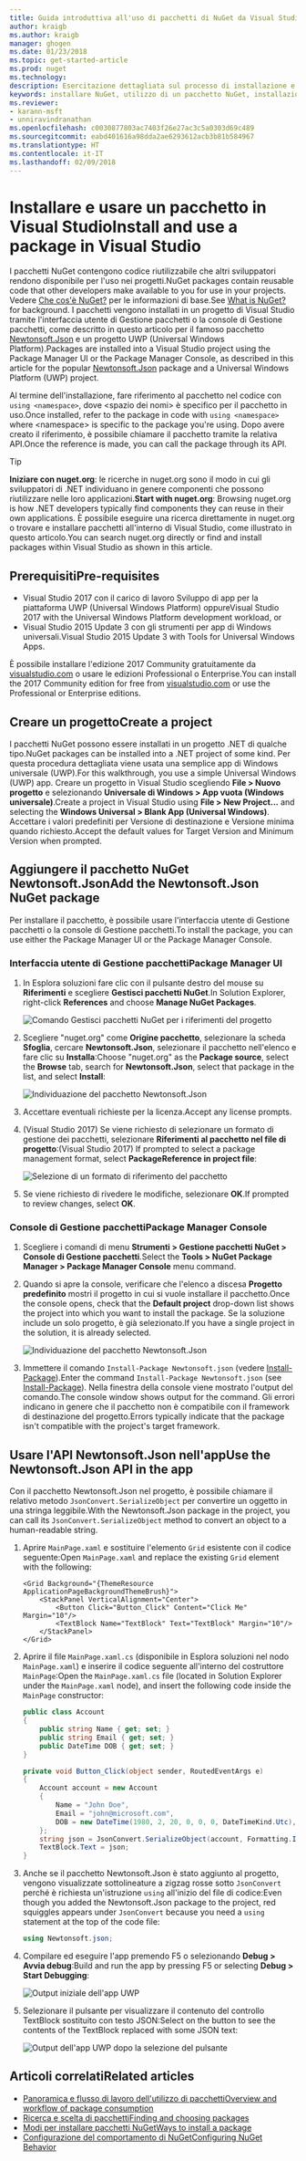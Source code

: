 ```yaml
---
title: Guida introduttiva all'uso di pacchetti di NuGet da Visual Studio | Microsoft Docs
author: kraigb
ms.author: kraigb
manager: ghogen
ms.date: 01/23/2018
ms.topic: get-started-article
ms.prod: nuget
ms.technology: 
description: Esercitazione dettagliata sul processo di installazione e uso di un pacchetto NuGet in un progetto di Visual Studio.
keywords: installare NuGet, utilizzo di un pacchetto NuGet, installazione di pacchetti NuGet, riferimenti ai pacchetti NuGet, uso di pacchetti NuGet
ms.reviewer:
- karann-msft
- unniravindranathan
ms.openlocfilehash: c0030877803ac7403f26e27ac3c5a0303d69c489
ms.sourcegitcommit: eabd401616a98dda2ae6293612acb3b81b584967
ms.translationtype: HT
ms.contentlocale: it-IT
ms.lasthandoff: 02/09/2018
---
```

# <a name="install-and-use-a-package-in-visual-studio"></a><span data-ttu-id="fd6ed-104">Installare e usare un pacchetto in Visual Studio</span><span class="sxs-lookup"><span data-stu-id="fd6ed-104">Install and use a package in Visual Studio</span></span>

<span data-ttu-id="fd6ed-105">I pacchetti NuGet contengono codice riutilizzabile che altri sviluppatori rendono disponibile per l'uso nei progetti.</span><span class="sxs-lookup"><span data-stu-id="fd6ed-105">NuGet packages contain reusable code that other developers make available to you for use in your projects.</span></span> <span data-ttu-id="fd6ed-106">Vedere [Che cos'è NuGet?](../What-is-NuGet.md) per le informazioni di base.</span><span class="sxs-lookup"><span data-stu-id="fd6ed-106">See [What is NuGet?](../What-is-NuGet.md) for background.</span></span> <span data-ttu-id="fd6ed-107">I pacchetti vengono installati in un progetto di Visual Studio tramite l'interfaccia utente di Gestione pacchetti o la console di Gestione pacchetti, come descritto in questo articolo per il famoso pacchetto [Newtonsoft.Json](https://www.nuget.org/packages/Newtonsoft.Json/) e un progetto UWP (Universal Windows Platform).</span><span class="sxs-lookup"><span data-stu-id="fd6ed-107">Packages are installed into a Visual Studio project using the Package Manager UI or the Package Manager Console, as described in this article for the popular [Newtonsoft.Json](https://www.nuget.org/packages/Newtonsoft.Json/) package and a Universal Windows Platform (UWP) project.</span></span>

<span data-ttu-id="fd6ed-108">Al termine dell'installazione, fare riferimento al pacchetto nel codice con `using <namespace>`, dove \<spazio dei nomi\> è specifico per il pacchetto in uso.</span><span class="sxs-lookup"><span data-stu-id="fd6ed-108">Once installed, refer to the package in code with `using <namespace>` where \<namespace\> is specific to the package you're using.</span></span> <span data-ttu-id="fd6ed-109">Dopo avere creato il riferimento, è possibile chiamare il pacchetto tramite la relativa API.</span><span class="sxs-lookup"><span data-stu-id="fd6ed-109">Once the reference is made, you can call the package through its API.</span></span>

> [!Tip]
> <span data-ttu-id="fd6ed-110">**Iniziare con nuget.org**: le ricerche in nuget.org sono il modo in cui gli sviluppatori di .NET individuano in genere componenti che possono riutilizzare nelle loro applicazioni.</span><span class="sxs-lookup"><span data-stu-id="fd6ed-110">**Start with nuget.org**: Browsing nuget.org is how .NET developers typically find components they can reuse in their own applications.</span></span> <span data-ttu-id="fd6ed-111">È possibile eseguire una ricerca direttamente in nuget.org o trovare e installare pacchetti all'interno di Visual Studio, come illustrato in questo articolo.</span><span class="sxs-lookup"><span data-stu-id="fd6ed-111">You can search nuget.org directly or find and install packages within Visual Studio as shown in this article.</span></span>

## <a name="pre-requisites"></a><span data-ttu-id="fd6ed-112">Prerequisiti</span><span class="sxs-lookup"><span data-stu-id="fd6ed-112">Pre-requisites</span></span>

- <span data-ttu-id="fd6ed-113">Visual Studio 2017 con il carico di lavoro Sviluppo di app per la piattaforma UWP (Universal Windows Platform) oppure</span><span class="sxs-lookup"><span data-stu-id="fd6ed-113">Visual Studio 2017 with the Universal Windows Platform development workload, or</span></span>
- <span data-ttu-id="fd6ed-114">Visual Studio 2015 Update 3 con gli strumenti per app di Windows universali.</span><span class="sxs-lookup"><span data-stu-id="fd6ed-114">Visual Studio 2015 Update 3 with Tools for Universal Windows Apps.</span></span>

<span data-ttu-id="fd6ed-115">È possibile installare l'edizione 2017 Community gratuitamente da [visualstudio.com](https://www.visualstudio.com/) o usare le edizioni Professional o Enterprise.</span><span class="sxs-lookup"><span data-stu-id="fd6ed-115">You can install the 2017 Community edition for free from [visualstudio.com](https://www.visualstudio.com/) or use the Professional or Enterprise editions.</span></span>

## <a name="create-a-project"></a><span data-ttu-id="fd6ed-116">Creare un progetto</span><span class="sxs-lookup"><span data-stu-id="fd6ed-116">Create a project</span></span>

<span data-ttu-id="fd6ed-117">I pacchetti NuGet possono essere installati in un progetto .NET di qualche tipo.</span><span class="sxs-lookup"><span data-stu-id="fd6ed-117">NuGet packages can be installed into a .NET project of some kind.</span></span> <span data-ttu-id="fd6ed-118">Per questa procedura dettagliata viene usata una semplice app di Windows universale (UWP).</span><span class="sxs-lookup"><span data-stu-id="fd6ed-118">For this walkthrough, you use a simple Universal Windows (UWP) app.</span></span> <span data-ttu-id="fd6ed-119">Creare un progetto in Visual Studio scegliendo **File > Nuovo progetto** e selezionando **Universale di Windows > App vuota (Windows universale)**.</span><span class="sxs-lookup"><span data-stu-id="fd6ed-119">Create a project in Visual Studio using **File > New Project...** and selecting the **Windows Universal > Blank App (Universal Windows)**.</span></span> <span data-ttu-id="fd6ed-120">Accettare i valori predefiniti per Versione di destinazione e Versione minima quando richiesto.</span><span class="sxs-lookup"><span data-stu-id="fd6ed-120">Accept the default values for Target Version and Minimum Version when prompted.</span></span>

## <a name="add-the-newtonsoftjson-nuget-package"></a><span data-ttu-id="fd6ed-121">Aggiungere il pacchetto NuGet Newtonsoft.Json</span><span class="sxs-lookup"><span data-stu-id="fd6ed-121">Add the Newtonsoft.Json NuGet package</span></span>

<span data-ttu-id="fd6ed-122">Per installare il pacchetto, è possibile usare l'interfaccia utente di Gestione pacchetti o la console di Gestione pacchetti.</span><span class="sxs-lookup"><span data-stu-id="fd6ed-122">To install the package, you can use either the Package Manager UI or the Package Manager Console.</span></span>

### <a name="package-manager-ui"></a><span data-ttu-id="fd6ed-123">Interfaccia utente di Gestione pacchetti</span><span class="sxs-lookup"><span data-stu-id="fd6ed-123">Package Manager UI</span></span>

1. <span data-ttu-id="fd6ed-124">In Esplora soluzioni fare clic con il pulsante destro del mouse su **Riferimenti** e scegliere **Gestisci pacchetti NuGet**.</span><span class="sxs-lookup"><span data-stu-id="fd6ed-124">In Solution Explorer, right-click **References** and choose **Manage NuGet Packages**.</span></span>

    ![Comando Gestisci pacchetti NuGet per i riferimenti del progetto](media/QS_Use-02-ManageNuGetPackages.png)

1. <span data-ttu-id="fd6ed-126">Scegliere "nuget.org" come **Origine pacchetto**, selezionare la scheda **Sfoglia**, cercare **Newtonsoft.Json**, selezionare il pacchetto nell'elenco e fare clic su **Installa**:</span><span class="sxs-lookup"><span data-stu-id="fd6ed-126">Choose "nuget.org" as the **Package source**, select the **Browse** tab, search for **Newtonsoft.Json**, select that package in the list, and select **Install**:</span></span>

    ![Individuazione del pacchetto Newtonsoft.Json](media/QS_Use-03-NewtonsoftJson.png)

1. <span data-ttu-id="fd6ed-128">Accettare eventuali richieste per la licenza.</span><span class="sxs-lookup"><span data-stu-id="fd6ed-128">Accept any license prompts.</span></span>

1. <span data-ttu-id="fd6ed-129">(Visual Studio 2017) Se viene richiesto di selezionare un formato di gestione dei pacchetti, selezionare **Riferimenti al pacchetto nel file di progetto**:</span><span class="sxs-lookup"><span data-stu-id="fd6ed-129">(Visual Studio 2017) If prompted to select a package management format, select **PackageReference in project file**:</span></span>

    ![Selezione di un formato di riferimento del pacchetto](media/QS_Use-03b-SelectFormat.png)

1. <span data-ttu-id="fd6ed-131">Se viene richiesto di rivedere le modifiche, selezionare **OK**.</span><span class="sxs-lookup"><span data-stu-id="fd6ed-131">If prompted to review changes, select **OK**.</span></span>

### <a name="package-manager-console"></a><span data-ttu-id="fd6ed-132">Console di Gestione pacchetti</span><span class="sxs-lookup"><span data-stu-id="fd6ed-132">Package Manager Console</span></span>

1. <span data-ttu-id="fd6ed-133">Scegliere i comandi di menu **Strumenti > Gestione pacchetti NuGet > Console di Gestione pacchetti**.</span><span class="sxs-lookup"><span data-stu-id="fd6ed-133">Select the **Tools > NuGet Package Manager > Package Manager Console** menu command.</span></span>

1. <span data-ttu-id="fd6ed-134">Quando si apre la console, verificare che l'elenco a discesa **Progetto predefinito** mostri il progetto in cui si vuole installare il pacchetto.</span><span class="sxs-lookup"><span data-stu-id="fd6ed-134">Once the console opens, check that the **Default project** drop-down list shows the project into which you want to install the package.</span></span> <span data-ttu-id="fd6ed-135">Se la soluzione include un solo progetto, è già selezionato.</span><span class="sxs-lookup"><span data-stu-id="fd6ed-135">If you have a single project in the solution, it is already selected.</span></span>

    ![Individuazione del pacchetto Newtonsoft.Json](media/QS_Use-08-Console1.png)

1. <span data-ttu-id="fd6ed-137">Immettere il comando `Install-Package Newtonsoft.json` (vedere [Install-Package](../tools/ps-ref-install-package.md)).</span><span class="sxs-lookup"><span data-stu-id="fd6ed-137">Enter the command `Install-Package Newtonsoft.json` (see [Install-Package](../tools/ps-ref-install-package.md)).</span></span> <span data-ttu-id="fd6ed-138">Nella finestra della console viene mostrato l'output del comando.</span><span class="sxs-lookup"><span data-stu-id="fd6ed-138">The console window shows output for the command.</span></span> <span data-ttu-id="fd6ed-139">Gli errori indicano in genere che il pacchetto non è compatibile con il framework di destinazione del progetto.</span><span class="sxs-lookup"><span data-stu-id="fd6ed-139">Errors typically indicate that the package isn't compatible with the project's target framework.</span></span>

## <a name="use-the-newtonsoftjson-api-in-the-app"></a><span data-ttu-id="fd6ed-140">Usare l'API Newtonsoft.Json nell'app</span><span class="sxs-lookup"><span data-stu-id="fd6ed-140">Use the Newtonsoft.Json API in the app</span></span>

<span data-ttu-id="fd6ed-141">Con il pacchetto Newtonsoft.Json nel progetto, è possibile chiamare il relativo metodo `JsonConvert.SerializeObject` per convertire un oggetto in una stringa leggibile.</span><span class="sxs-lookup"><span data-stu-id="fd6ed-141">With the Newtonsoft.Json package in the project, you can call its `JsonConvert.SerializeObject` method to convert an object to a human-readable string.</span></span>

1. <span data-ttu-id="fd6ed-142">Aprire `MainPage.xaml` e sostituire l'elemento `Grid` esistente con il codice seguente:</span><span class="sxs-lookup"><span data-stu-id="fd6ed-142">Open `MainPage.xaml` and replace the existing `Grid` element with the following:</span></span>

    ```xaml
    <Grid Background="{ThemeResource ApplicationPageBackgroundThemeBrush}">
        <StackPanel VerticalAlignment="Center">
            <Button Click="Button_Click" Content="Click Me" Margin="10"/>
            <TextBlock Name="TextBlock" Text="TextBlock" Margin="10"/>
        </StackPanel>
    </Grid>
    ```

1. <span data-ttu-id="fd6ed-143">Aprire il file `MainPage.xaml.cs` (disponibile in Esplora soluzioni nel nodo `MainPage.xaml`) e inserire il codice seguente all'interno del costruttore `MainPage`:</span><span class="sxs-lookup"><span data-stu-id="fd6ed-143">Open the `MainPage.xaml.cs` file (located in Solution Explorer under the `MainPage.xaml` node), and insert the following code inside the `MainPage` constructor:</span></span>

    ```cs
    public class Account
    {
        public string Name { get; set; }
        public string Email { get; set; }
        public DateTime DOB { get; set; }
    }

    private void Button_Click(object sender, RoutedEventArgs e)
    {
        Account account = new Account
        {
            Name = "John Doe",
            Email = "john@microsoft.com",
            DOB = new DateTime(1980, 2, 20, 0, 0, 0, DateTimeKind.Utc),
        };
        string json = JsonConvert.SerializeObject(account, Formatting.Indented);
        TextBlock.Text = json;
    }
    ```

1. <span data-ttu-id="fd6ed-144">Anche se il pacchetto Newtonsoft.Json è stato aggiunto al progetto, vengono visualizzate sottolineature a zigzag rosse sotto `JsonConvert` perché è richiesta un'istruzione `using` all'inizio del file di codice:</span><span class="sxs-lookup"><span data-stu-id="fd6ed-144">Even though you added the Newtonsoft.Json package to the project, red squiggles appears under `JsonConvert` because you need a `using` statement at the top of the code file:</span></span>

    ```cs
    using Newtonsoft.json;
    ```

1. <span data-ttu-id="fd6ed-145">Compilare ed eseguire l'app premendo F5 o selezionando **Debug > Avvia debug**:</span><span class="sxs-lookup"><span data-stu-id="fd6ed-145">Build and run the app by pressing F5 or selecting **Debug > Start Debugging**:</span></span>

    ![Output iniziale dell'app UWP](media/QS_Use-06-AppStart.png)

1. <span data-ttu-id="fd6ed-147">Selezionare il pulsante per visualizzare il contenuto del controllo TextBlock sostituito con testo JSON:</span><span class="sxs-lookup"><span data-stu-id="fd6ed-147">Select on the button to see the contents of the TextBlock replaced with some JSON text:</span></span>

    ![Output dell'app UWP dopo la selezione del pulsante](media/QS_Use-07-AppEnd.png)

## <a name="related-articles"></a><span data-ttu-id="fd6ed-149">Articoli correlati</span><span class="sxs-lookup"><span data-stu-id="fd6ed-149">Related articles</span></span>

- [<span data-ttu-id="fd6ed-150">Panoramica e flusso di lavoro dell'utilizzo di pacchetti</span><span class="sxs-lookup"><span data-stu-id="fd6ed-150">Overview and workflow of package consumption</span></span>](../consume-packages/overview-and-workflow.md)
- [<span data-ttu-id="fd6ed-151">Ricerca e scelta di pacchetti</span><span class="sxs-lookup"><span data-stu-id="fd6ed-151">Finding and choosing packages</span></span>](../consume-packages/finding-and-choosing-packages.md)
- [<span data-ttu-id="fd6ed-152">Modi per installare pacchetti NuGet</span><span class="sxs-lookup"><span data-stu-id="fd6ed-152">Ways to install a package</span></span>](../consume-packages/ways-to-install-a-package.md)
- [<span data-ttu-id="fd6ed-153">Configurazione del comportamento di NuGet</span><span class="sxs-lookup"><span data-stu-id="fd6ed-153">Configuring NuGet Behavior</span></span>](../consume-packages/configuring-nuget-behavior.md)

